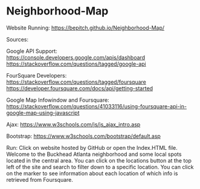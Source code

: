 # Neighborhood-Map
Website Running: https://bepitch.github.io/Neighborhood-Map/

Sources:

Google API Support:
https://console.developers.google.com/apis/dashboard
https://stackoverflow.com/questions/tagged/google-api

FourSquare Developers:
https://stackoverflow.com/questions/tagged/foursquare
https://developer.foursquare.com/docs/api/getting-started

Google Map Infowindow and Foursquare:
https://stackoverflow.com/questions/41033116/using-foursquare-api-in-google-map-using-javascript

Ajax:
https://www.w3schools.com/js/js_ajax_intro.asp

Bootstrap:
https://www.w3schools.com/bootstrap/default.asp

Run:
Click on website hosted by GitHub or open the Index.HTML file.
 Welcome to the Buckhead Atlanta neighborhood and some local spots located in the central area.
 You can click on the locations button at the top left of the site and search to filter down to a specific location.
  You can click on the marker to see information about each location of which info is retrieved from Foursquare.
